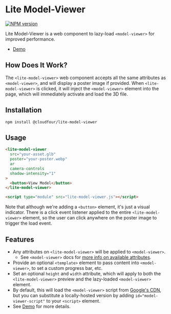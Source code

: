 # Lite Model-Viewer

[![NPM version](http://img.shields.io/npm/v/@cloudfour/lite-model-viewer.svg)](https://www.npmjs.org/package/@cloudfour/lite-model-viewer)

Lite Model-Viewer is a web component to lazy-load `<model-viewer>` for improved performance.

- [Demo](https://lite-model-viewer.netlify.app/)

## How Does It Work?

The `<lite-model-viewer>` web component accepts all the same attributes as `<model-viewer>`, and will display a poster image if provided. When `<lite-model-viewer>` is clicked, it will inject the `<model-viewer>` element into the page, which will immediately activate and load the 3D file.

## Installation

```shell
npm install @cloudfour/lite-model-viewer
```

## Usage

```html
<lite-model-viewer
  src="your-asset.glb"
  poster="your-poster.webp"
  ar
  camera-controls
  shadow-intensity="1"
>
  <button>View Model</button>
</lite-model-viewer>

<script type="module" src="lite-model-viewer.js"></script>
```

Note that although we're adding a `<button>` element, it's just a visual indicator. There is a click event listener applied to the entire `<lite-model-viewer>` element, so the user can click anywhere on the poster image to trigger the load event.

## Features

- Any attributes on `<lite-model-viewer>` will be applied to `<model-viewer>`.
  - See `<model-viewer>` docs for [more info on available attributes](https://modelviewer.dev).
- Provide an optional `<template>` element to pass content into `<model-viewer>`, to set a custom progress bar, etc.
- Set an optional `height` and `width` attribute, which will apply to both the `<lite-model-viewer>` preview and the lazy-loaded `<model-viewer>` element.
- By default, this will load the `<model-viewer>` script from [Google's CDN](https://developers.google.com/speed/libraries#model-viewer), but you can substitute a locally-hosted version by adding `id="model-viewer-script"` to your `<script>` element.
- See [Demo](https://lite-model-viewer.netlify.app/) for more details.
